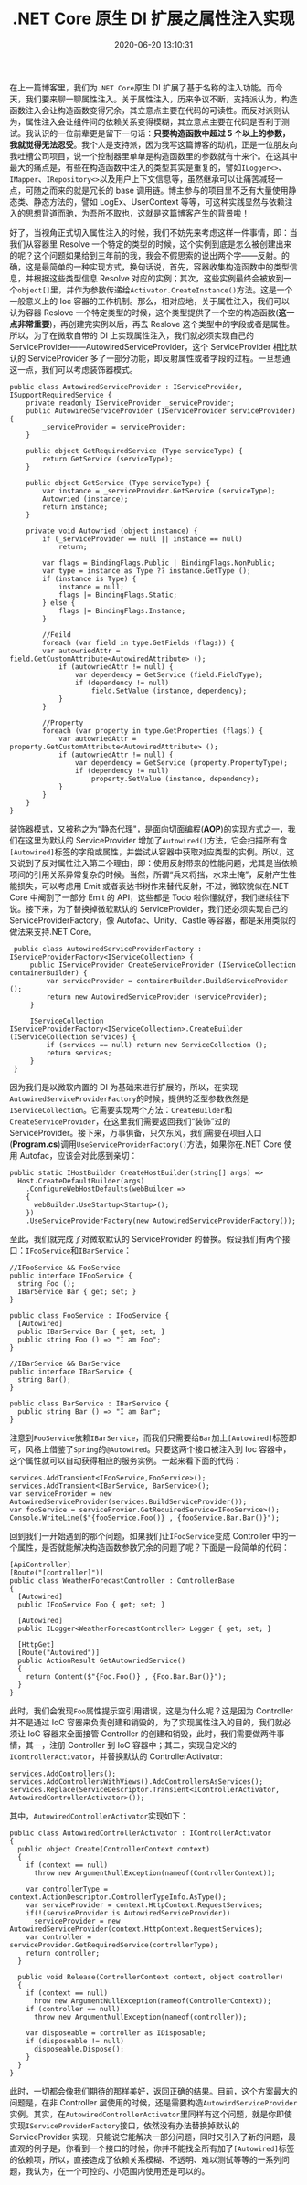 ﻿---
toc: true
title: .NET Core 原生 DI 扩展之属性注入实现
categories:
  - 编程语言
tags:
  - DI
  - 依赖注入
  - .NET Core
  - 技巧
copyright: true
slug: 1658310834
abbrlink: 1658310834
date: 2020-06-20 13:10:31
---
在上一篇博客里，我们为`.NET Core`原生 DI 扩展了基于名称的注入功能。而今天，我们要来聊一聊属性注入。关于属性注入，历来争议不断，支持派认为，构造函数注入会让构造函数变得冗余，其立意点主要在代码的可读性。而反对派则认为，属性注入会让组件间的依赖关系变得模糊，其立意点主要在代码是否利于测试。我认识的一位前辈更是留下一句话：**只要构造函数中超过 5 个以上的参数，我就觉得无法忍受**。我个人是支持派，因为我写这篇博客的动机，正是一位朋友向我吐槽公司项目，说一个控制器里单单是构造函数里的参数就有十来个。在这其中最大的痛点是，有些在构造函数中注入的类型其实是重复的，譬如`ILogger<>`、`IMapper`、`IRepository<>`以及用户上下文信息等，虽然继承可以让痛苦减轻一点，可随之而来的就是冗长的 base 调用链。博主参与的项目里不乏有大量使用静态类、静态方法的，譬如 LogEx、UserContext 等等，可这种实践显然与依赖注入的思想背道而驰，为吾所不取也，这就是这篇博客产生的背景啦！

好了，当视角正式切入属性注入的时候，我们不妨先来考虑这样一件事情，即：当我们从容器里 Resolve 一个特定的类型的时候，这个实例到底是怎么被创建出来的呢？这个问题如果给到三年前的我，我会不假思索的说出两个字——反射。的确，这是最简单的一种实现方式，换句话说，首先，容器收集构造函数中的类型信息，并根据这些类型信息 Resolve 对应的实例；其次，这些实例最终会被放到一个`object[]`里，并作为参数传递给`Activator.CreateInstance()`方法。这是一个一般意义上的 Ioc 容器的工作机制。那么，相对应地，关于属性注入，我们可以认为容器 Reslove 一个特定类型的时候，这个类型提供了一个空的构造函数(**这一点非常重要**)，再创建完实例以后，再去 Reslove 这个类型中的字段或者是属性。所以，为了在微软自带的 DI 上实现属性注入，我们就必须实现自己的 ServiceProvider——AutowiredServiceProvider，这个 ServiceProvider 相比默认的 ServiceProvider 多了一部分功能，即反射属性或者字段的过程。一旦想通这一点，我们可以考虑装饰器模式。

```CSharp
public class AutowiredServiceProvider : IServiceProvider, ISupportRequiredService {
    private readonly IServiceProvider _serviceProvider;
    public AutowiredServiceProvider (IServiceProvider serviceProvider) {
        _serviceProvider = serviceProvider;
    }

    public object GetRequiredService (Type serviceType) {
        return GetService (serviceType);
    }

    public object GetService (Type serviceType) {
        var instance = _serviceProvider.GetService (serviceType);
        Autowried (instance);
        return instance;
    }

    private void Autowried (object instance) {
        if (_serviceProvider == null || instance == null)
            return;

        var flags = BindingFlags.Public | BindingFlags.NonPublic;
        var type = instance as Type ?? instance.GetType ();
        if (instance is Type) {
            instance = null;
            flags |= BindingFlags.Static;
        } else {
            flags |= BindingFlags.Instance;
        }

        //Feild
        foreach (var field in type.GetFields (flags)) {
        var autowriedAttr = field.GetCustomAttribute<AutowiredAttribute> ();
            if (autowriedAttr != null) {
                var dependency = GetService (field.FieldType);
                if (dependency != null)
                    field.SetValue (instance, dependency);
            }
        }

        //Property
        foreach (var property in type.GetProperties (flags)) {
            var autowriedAttr = property.GetCustomAttribute<AutowiredAttribute> ();
            if (autowriedAttr != null) {
                var dependency = GetService (property.PropertyType);
                if (dependency != null)
                    property.SetValue (instance, dependency);
            }
        }
    }
}
```

装饰器模式，又被称之为“静态代理"，是面向切面编程(**AOP**)的实现方式之一，我们在这里为默认的 ServiceProvider 增加了`Autowired()`方法，它会扫描所有含`[Autowired]`标签的字段或属性，并尝试从容器中获取对应类型的实例。所以，这又说到了反对属性注入第二个理由，即：使用反射带来的性能问题，尤其是当依赖项间的引用关系异常复杂的时候。当然，所谓“兵来将挡，水来土掩”，反射产生性能损失，可以考虑用 Emit 或者表达书树作来替代反射，不过，微软貌似在.NET Core 中阉割了一部分 Emit 的 API，这些都是 Todo 啦你懂就好，我们继续往下说。接下来，为了替换掉微软默认的 ServiceProvider，我们还必须实现自己的 ServiceProviderFactory，像 Autofac、Unity、Castle 等容器，都是采用类似的做法来支持.NET Core。

```CSharp
 public class AutowiredServiceProviderFactory : IServiceProviderFactory<IServiceCollection> {
     public IServiceProvider CreateServiceProvider (IServiceCollection containerBuilder) {
         var serviceProvider = containerBuilder.BuildServiceProvider ();
         return new AutowiredServiceProvider (serviceProvider);
     }

     IServiceCollection IServiceProviderFactory<IServiceCollection>.CreateBuilder (IServiceCollection services) {
         if (services == null) return new ServiceCollection ();
         return services;
     }
 }
```
因为我们是以微软内置的 DI 为基础来进行扩展的，所以，在实现`AutowiredServiceProviderFactory`的时候，提供的泛型参数依然是`IServiceCollection`。它需要实现两个方法：`CreateBuilder`和`CreateServiceProvider`，在这里我们需要返回我们“装饰”过的 ServiceProvider。接下来，万事俱备，只欠东风，我们需要在项目入口(**Program.cs**)调用`UseServiceProviderFactory()`方法，如果你在.NET Core 使用 Autofac，应该会对此感到亲切：

```CSharp
public static IHostBuilder CreateHostBuilder(string[] args) =>
  Host.CreateDefaultBuilder(args)
    .ConfigureWebHostDefaults(webBuilder =>
    {
      webBuilder.UseStartup<Startup>();
    })
    .UseServiceProviderFactory(new AutowiredServiceProviderFactory());
```
至此，我们就完成了对微软默认的 ServiceProvider 的替换。假设我们有两个接口：`IFooService`和`IBarService`：
```CSharp
//IFooService && FooService
public interface IFooService {
  string Foo ();
  IBarService Bar { get; set; }
}

public class FooService : IFooService {
  [Autowired]
  public IBarService Bar { get; set; }
  public string Foo () => "I am Foo";
}

//IBarService && BarService
public interface IBarService {
  string Bar();
}

public class BarService : IBarService {
  public string Bar () => "I am Bar";
}
```
注意到`FooService`依赖`IBarService`，而我们只需要给`Bar`加上`[Autowired]`标签即可，风格上借鉴了`Spring`的`@Autowired`。只要这两个接口被注入到 Ioc 容器中，这个属性就可以自动获得相应的服务实例。一起来看下面的代码：
```CSharp
services.AddTransient<IFooService,FooService>();
services.AddTransient<IBarService, BarService>();
var serviceProvider = new AutowiredServiceProvider(services.BuildServiceProvider());
var fooService = serviceProvier.GetRequiredService<IFooService>();
Console.WriteLine($"{fooService.Foo()} , {fooService.Bar.Bar()}");
```
回到我们一开始遇到的那个问题，如果我们让`IFooService`变成 Controller 中的一个属性，是否就能解决构造函数参数冗余的问题了呢？下面是一段简单的代码：
```CSharp
[ApiController]
[Route("[controller]")]
public class WeatherForecastController : ControllerBase
{
  [Autowired]
  public IFooService Foo { get; set; }

  [Autowired]
  public ILogger<WeatherForecastController> Logger { get; set; }

  [HttpGet]
  [Route("Autowired")]
  public ActionResult GetAutowriedService()
  {
    return Content($"{Foo.Foo()} , {Foo.Bar.Bar()}");
  }
}
```
此时，我们会发现`Foo`属性提示空引用错误，这是为什么呢？这是因为 Controller 并不是通过 IoC 容器来负责创建和销毁的，为了实现属性注入的目的，我们就必须让 IoC 容器来全面接管 Controller 的创建和销毁，此时，我们需要做两件事情，其一，注册 Controller 到 IoC 容器中；其二，实现自定义的`IControllerActivator`，并替换默认的 ControllerActivator:
```CSharp
services.AddControllers();
services.AddControllersWithViews().AddControllersAsServices();
services.Replace(ServiceDescriptor.Transient<IControllerActivator, AutowiredControllerActivator>());
```
其中，`AutowiredControllerActivator`实现如下：
```CSharp
public class AutowiredControllerActivator : IControllerActivator
{
  public object Create(ControllerContext context)
  {
    if (context == null)
      throw new ArgumentNullException(nameof(ControllerContext));

    var controllerType = context.ActionDescriptor.ControllerTypeInfo.AsType();
    var serviceProvider = context.HttpContext.RequestServices;
    if(!(serviceProvider is AutowiredServiceProvider))
      serviceProvider = new AutowiredServiceProvider(context.HttpContext.RequestServices);
    var controller = serviceProvider.GetRequiredService(controllerType);
    return controller;
  }

  public void Release(ControllerContext context, object controller)
  {
    if (context == null)
      hrow new ArgumentNullException(nameof(ControllerContext));
    if (controller == null)
      throw new ArgumentNullException(nameof(controller));

    var disposeable = controller as IDisposable;
    if (disposeable != null)
      disposeable.Dispose();
    }
  }
}
```
此时，一切都会像我们期待的那样美好，返回正确的结果。目前，这个方案最大的问题是，在非 Controller 层使用的时候，还是需要构造`AutowirdServiceProvider`实例。其实，在`AutowiredControllerActivator`里同样有这个问题，就是你即使实现`IServiceProviderFactory`接口，依然没有办法替换掉默认的 ServiceProvider 实现，只能说它能解决一部分问题，同时又引入了新的问题，最直观的例子是，你看到一个接口的时候，你并不能找全所有加了`[Autowired]`标签的依赖项，所以，直接造成了依赖关系模糊、不透明、难以测试等等的一系列问题，我认为，在一个可控的、小范围内使用还是可以的。

